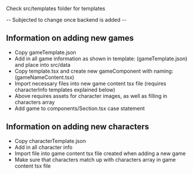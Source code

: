 Check src/templates folder for templates

-- Subjected to change once backend is added --

## Information on adding new games

- Copy gameTemplate.json
- Add in all game information as shown in template: (gameTemplate.json) and place into src/data
- Copy template.tsx and create new gameComponent with naming: (gameNameContent.tsx)
- Import necessary files into new game content tsx file (requires characterInfo templates explained below)
- Above requires assets for character images, as well as filling in characters array
- Add game to components/Section.tsx case statement

## Information on adding new characters

- Copy characterTemplate.json
- Add in all character info
- Import file into game content tsx file created when adding a new game
- Make sure that characters match up with characters array in game content tsx file

